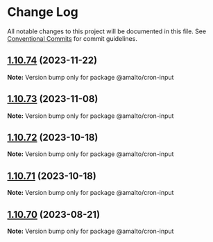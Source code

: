 # Change Log

All notable changes to this project will be documented in this file. See
[Conventional Commits](https://conventionalcommits.org) for commit guidelines.

## [1.10.74](https://github.com/amalto/platform6-ui-components/compare/@amalto/cron-input@1.10.73...@amalto/cron-input@1.10.74) (2023-11-22)

**Note:** Version bump only for package @amalto/cron-input

## [1.10.73](https://github.com/amalto/platform6-ui-components/compare/@amalto/cron-input@1.10.72...@amalto/cron-input@1.10.73) (2023-11-08)

**Note:** Version bump only for package @amalto/cron-input

## [1.10.72](https://github.com/amalto/platform6-ui-components/compare/@amalto/cron-input@1.10.71...@amalto/cron-input@1.10.72) (2023-10-18)

**Note:** Version bump only for package @amalto/cron-input

## [1.10.71](https://github.com/amalto/platform6-ui-components/compare/@amalto/cron-input@1.10.70...@amalto/cron-input@1.10.71) (2023-10-18)

**Note:** Version bump only for package @amalto/cron-input

## [1.10.70](https://github.com/amalto/platform6-ui-components/compare/@amalto/cron-input@1.10.69...@amalto/cron-input@1.10.70) (2023-08-21)

**Note:** Version bump only for package @amalto/cron-input
